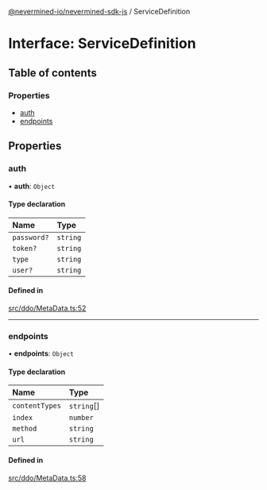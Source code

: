 [@nevermined-io/nevermined-sdk-js](../code-reference.md) / ServiceDefinition

# Interface: ServiceDefinition

## Table of contents

### Properties

- [auth](ServiceDefinition.md#auth)
- [endpoints](ServiceDefinition.md#endpoints)

## Properties

### auth

• **auth**: `Object`

#### Type declaration

| Name | Type |
| :------ | :------ |
| `password?` | `string` |
| `token?` | `string` |
| `type` | `string` |
| `user?` | `string` |

#### Defined in

[src/ddo/MetaData.ts:52](https://github.com/nevermined-io/sdk-js/blob/79daab7/src/ddo/MetaData.ts#L52)

___

### endpoints

• **endpoints**: `Object`

#### Type declaration

| Name | Type |
| :------ | :------ |
| `contentTypes` | `string`[] |
| `index` | `number` |
| `method` | `string` |
| `url` | `string` |

#### Defined in

[src/ddo/MetaData.ts:58](https://github.com/nevermined-io/sdk-js/blob/79daab7/src/ddo/MetaData.ts#L58)
